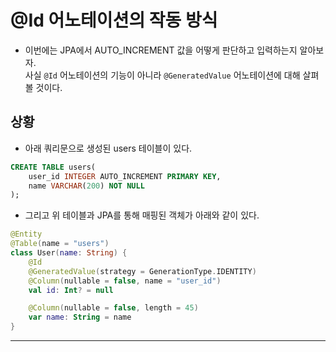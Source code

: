 # @Id 어노테이션의 작동 방식

- 이번에는 JPA에서 AUTO_INCREMENT 값을 어떻게 판단하고 입력하는지 알아보자.  
  사실 `@Id` 어노테이션의 기능이 아니라 `@GeneratedValue` 어노테이션에 대해 살펴볼 것이다.

<h2>상황</h2>

- 아래 쿼리문으로 생성된 users 테이블이 있다.

```sql
CREATE TABLE users(
    user_id INTEGER AUTO_INCREMENT PRIMARY KEY,
    name VARCHAR(200) NOT NULL
);
```

- 그리고 위 테이블과 JPA를 통해 매핑된 객체가 아래와 같이 있다.

```kt
@Entity
@Table(name = "users")
class User(name: String) {
    @Id
    @GeneratedValue(strategy = GenerationType.IDENTITY)
    @Column(nullable = false, name = "user_id")
    val id: Int? = null

    @Column(nullable = false, length = 45)
    var name: String = name
}
```

<hr/>
